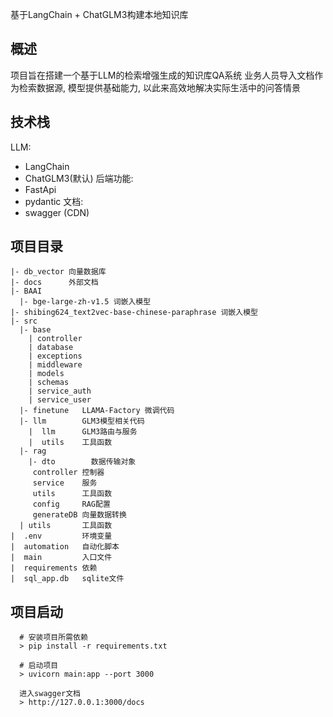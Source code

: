 基于LangChain + ChatGLM3构建本地知识库

## 概述
项目旨在搭建一个基于LLM的检索增强生成的知识库QA系统
业务人员导入文档作为检索数据源, 模型提供基础能力, 以此来高效地解决实际生活中的问答情景

## 技术栈
LLM:
- LangChain
- ChatGLM3(默认)
后端功能:
- FastApi
- pydantic
文档:
- swagger (CDN)

## 项目目录
```
|- db_vector 向量数据库
|- docs      外部文档
|- BAAI
  |- bge-large-zh-v1.5 词嵌入模型
|- shibing624_text2vec-base-chinese-paraphrase 词嵌入模型
|- src
  |- base
    | controller
    | database
    | exceptions
    | middleware
    | models
    | schemas
    | service_auth
    | service_user
  |- finetune   LLAMA-Factory 微调代码
  |- llm        GLM3模型相关代码
    |  llm      GLM3路由与服务
    |  utils    工具函数
  |- rag
    |- dto        数据传输对象
     controller 控制器
     service    服务
     utils      工具函数
     config     RAG配置
     generateDB 向量数据转换
  | utils       工具函数
|  .env         环境变量
|  automation   自动化脚本
|  main         入口文件
|  requirements 依赖
|  sql_app.db   sqlite文件
```
## 项目启动
```
  # 安装项目所需依赖
  > pip install -r requirements.txt
```

```
  # 启动项目
  > uvicorn main:app --port 3000
```

```
  进入swagger文档
  > http://127.0.0.1:3000/docs
```